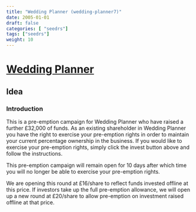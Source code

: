 ```yaml
---
title: "Wedding Planner (wedding-planner7)"
date: 2005-01-01
draft: false
categories: [ "seedrs"]
tags: ["seedrs"]
weight: 10
---
```


# [Wedding Planner](https://www.seedrs.com/wedding-planner7)

## Idea

### Introduction

This is a pre-emption campaign for Wedding Planner who have raised a further £32,000 of funds. As an existing shareholder in Wedding Planner you have the right to exercise your pre-emption rights in order to maintain your current percentage ownership in the business. If you would like to exercise your pre-emption rights, simply click the invest button above and follow the instructions.

This pre-emption campaign will remain open for 10 days after which time you will no longer be able to exercise your pre-emption rights.

We are opening this round at £16/share to reflect funds invested offline at this price. If investors take up the full pre-emption allowance, we will open up a new round at £20/share to allow pre-emption on investment raised offline at that price.

